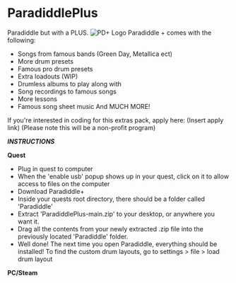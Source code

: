 # ParadiddlePlus
Paradiddle but with a PLUS.
![PD+ Logo](https://github.com/user-attachments/assets/cee724fe-d255-42af-bb55-6f9fdc0f1751)
Paradiddle + comes with the following:
- Songs from famous bands (Green Day, Metallica ect)
- More drum presets
- Famous pro drum presets
- Extra loadouts (WIP)
- Drumless albums to play along with
- Song recordings to famous songs
- More lessons
- Famous song sheet music
And MUCH MORE!

If you're interested in coding for this extras pack, apply here: (Insert apply link)
(Please note this will be a non-profit program)

***INSTRUCTIONS***

**Quest**
- Plug in quest to computer
- When the 'enable usb' popup shows up in your quest, click on it to allow access to files on the computer
- Download Paradiddle+
- Inside your quests root directory, there should be a folder called 'Paradiddle'
- Extract 'ParadiddlePlus-main.zip' to your desktop, or anywhere you want it.
- Drag all the contents from your newly extracted .zip file into the previously located 'Paradiddle' folder.
- Well done! The next time you open Paradiddle, everything should be installed!
To find the custom drum layouts, go to settings > file > load drum layout

**PC/Steam**
